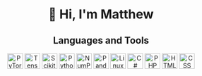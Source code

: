 <h1 align="center">👋 Hi, I'm Matthew</h1>
<h2 align="center">Languages and Tools</h2>

<p align="center">
  <!-- PyTorch -->
  <img src="https://cdn.jsdelivr.net/gh/devicons/devicon/icons/pytorch/pytorch-original.svg" alt="PyTorch" width="35" height="35"/>
  
  <!-- TensorFlow -->
  <img src="https://cdn.jsdelivr.net/gh/devicons/devicon/icons/tensorflow/tensorflow-original.svg" alt="TensorFlow" width="35" height="35"/>
  
  <!-- Scikit-learn -->
  <img src="https://cdn.jsdelivr.net/gh/devicons/devicon/icons/scikitlearn/scikitlearn-original.svg" alt="Scikit-learn" width="35" height="35"/>
  
  <!-- Python -->
  <img src="https://cdn.jsdelivr.net/gh/devicons/devicon/icons/python/python-original.svg" alt="Python" width="35" height="35"/>
  
  <!-- NumPy -->
  <img src="https://cdn.jsdelivr.net/gh/devicons/devicon/icons/numpy/numpy-original.svg" alt="NumPy" width="35" height="35"/>
  
  <!-- Pandas -->
  <img src="https://cdn.jsdelivr.net/gh/devicons/devicon/icons/pandas/pandas-original.svg" alt="Pandas" width="35" height="35"/>
  
  <!-- Linux -->
  <img src="https://cdn.jsdelivr.net/gh/devicons/devicon/icons/linux/linux-original.svg" alt="Linux" width="35" height="35"/>
  
  <!-- C# -->
  <img src="https://cdn.jsdelivr.net/gh/devicons/devicon/icons/csharp/csharp-original.svg" alt="C#" width="35" height="35"/>
  
  <!-- PHP -->
  <img src="https://cdn.jsdelivr.net/gh/devicons/devicon/icons/php/php-original.svg" alt="PHP" width="35" height="35"/>
  
  <!-- HTML -->
  <img src="https://cdn.jsdelivr.net/gh/devicons/devicon/icons/html5/html5-original.svg" alt="HTML" width="35" height="35"/>
  
  <!-- CSS -->
  <img src="https://cdn.jsdelivr.net/gh/devicons/devicon/icons/css3/css3-original.svg" alt="CSS" width="35" height="35"/>
</p>
